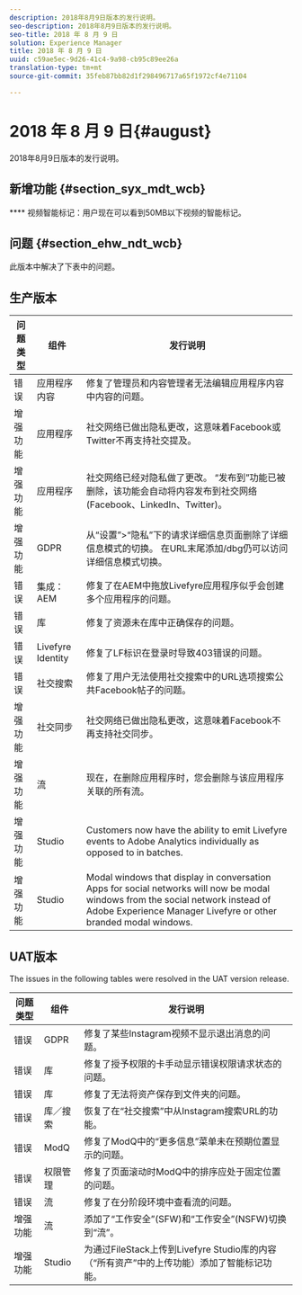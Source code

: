 ```yaml
---
description: 2018年8月9日版本的发行说明。
seo-description: 2018年8月9日版本的发行说明。
seo-title: 2018 年 8 月 9 日
solution: Experience Manager
title: 2018 年 8 月 9 日
uuid: c59ae5ec-9d26-41c4-9a98-cb95c89ee26a
translation-type: tm+mt
source-git-commit: 35feb87bb82d1f298496717a65f1972cf4e71104

---
```



# 2018 年 8 月 9 日{#august}

2018年8月9日版本的发行说明。

## 新增功能 {#section_syx_mdt_wcb}

**** 视频智能标记：用户现在可以看到50MB以下视频的智能标记。

## 问题 {#section_ehw_ndt_wcb}

此版本中解决了下表中的问题。

## 生产版本

| **问题类型** | **组件** | **发行说明** |
|---|---|---|
| 错误 | 应用程序内容 | 修复了管理员和内容管理者无法编辑应用程序内容中内容的问题。 |
| 增强功能 | 应用程序 | 社交网络已做出隐私更改，这意味着Facebook或Twitter不再支持社交提及。 |
| 增强功能 | 应用程序 | 社交网络已经对隐私做了更改。 “发布到”功能已被删除，该功能会自动将内容发布到社交网络(Facebook、LinkedIn、Twitter)。 |
| 增强功能 | GDPR | 从“设置”&gt;“隐私”下的请求详细信息页面删除了详细信息模式的切换。 在URL末尾添加/dbg仍可以访问详细信息模式切换。 |
| 错误 | 集成：AEM | 修复了在AEM中拖放Livefyre应用程序似乎会创建多个应用程序的问题。 |
| 错误 | 库 | 修复了资源未在库中正确保存的问题。 |
| 错误 | Livefyre Identity | 修复了LF标识在登录时导致403错误的问题。 |
| 错误 | 社交搜索 | 修复了用户无法使用社交搜索中的URL选项搜索公共Facebook帖子的问题。 |
| 增强功能 | 社交同步 | 社交网络已做出隐私更改，这意味着Facebook不再支持社交同步。 |
| 增强功能 | 流 | 现在，在删除应用程序时，您会删除与该应用程序关联的所有流。 |
| 增强功能 | Studio | Customers now have the ability to emit Livefyre events to Adobe Analytics individually as opposed to in batches. |
| 增强功能 | Studio | Modal windows that display in conversation Apps for social networks will now be modal windows from the social network instead of Adobe Experience Manager Livefyre or other branded modal windows. |

## UAT版本

The issues in the following tables were resolved in the UAT version release.

| **问题类型** | **组件** | **发行说明** |
|---|---|---|
| 错误 | GDPR | 修复了某些Instagram视频不显示退出消息的问题。 |
| 错误 | 库 | 修复了授予权限的卡手动显示错误权限请求状态的问题。 |
| 错误 | 库 | 修复了无法将资产保存到文件夹的问题。 |
| 错误 | 库／搜索 | 恢复了在“社交搜索”中从Instagram搜索URL的功能。 |
| 错误 | ModQ | 修复了ModQ中的“更多信息”菜单未在预期位置显示的问题。 |
| 错误 | 权限管理 | 修复了页面滚动时ModQ中的排序应处于固定位置的问题。 |
| 错误 | 流 | 修复了在分阶段环境中查看流的问题。 |
| 增强功能 | 流 | 添加了“工作安全”(SFW)和“工作安全”(NSFW)切换到“流”。 |
| 增强功能 | Studio | 为通过FileStack上传到Livefyre Studio库的内容（“所有资产”中的上传功能）添加了智能标记功能。 |

